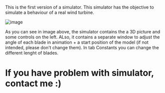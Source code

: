 This is the first version of a simulator. This simulator has the objective to simulate a behaviour of a real wind turbine.

![image](https://user-images.githubusercontent.com/111789928/195840331-a19c2497-344c-4120-909e-e34be858a278.png)

  As you can see in image above, the simulator contains the a 3D picture and some controls on the left. ALso, it contains a separate window to adjust the angle of each blade in animation + a start position of the model (if not intended, please don't change them). 
  In tab Constants you can change the different lenght of blades.
  
# If you have problem with simulator, contact me :)
